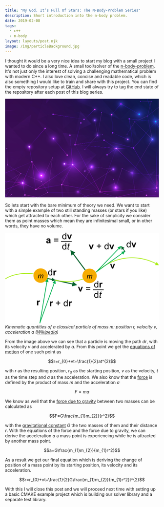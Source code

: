 ```yaml
---
title: "My God, It’s Full Of Stars: The N-Body-Problem Series"
description: Short introduction into the n-body problem.
date: 2019-02-08
tags:
  - c++
  - n-body
layout: layouts/post.njk
image: /img/particleBackground.jpg
---
```


I thought it would be a very nice idea to start my blog with a small project I wanted to do since a long time. A small tool/solver of the [n-body-problem][1]. It's not just only the interest of solving a challenging mathematical problem with modern C++. I also love clean, concise and readable code, which is also something I would like to train and share with this project. You can find the empty repository setup at [GitHub][2]. I will always try to tag the end state of the repository after each post of this blog series.

![Hero Image: Particles](/img/particleBackground.jpg)

So lets start with the bare minimum of theory we need. We want to start with a simple example of two still standing masses (or stars if you like) which get attracted to each other. For the sake of simplicity we consider them as point masses which mean they are infinitesimal small, or in other words, they have no volume.

![Kinematics of a point mass](/img/Kinematics.png)
*Kinematic quantities of a classical particle of mass m: position r, velocity v, acceleration a ([Wikipedia][3])*

From the image above we can see that a particle is moving the path $dr$, with its velocity $v$ and accelerated by $a$. From this point we get the [equations of motion][4] of one such point as

$$r=r_{0}+vt+\frac{1}{2}at^{2}$$

with $r$ as the resulting position, $r_{0}$ as the starting position, $v$ as the velocity, $t$ as the time step and $a$ as the acceleration. We also know that the [force][5] is defined by the product of mass $m$ and the acceleration $a$

$$F=ma$$

We know as well that the [force due to gravity][6] between two masses can be calculated as

$$F=G\frac{m_{1}m_{2}}{r^2}$$

with the [gravitational constant][7] $G$ the two masses of them and their distance $r$. With the equations of the force and the force due to gravity, we can derive the acceleration $a$ a mass point is experiencing while he is attracted by another mass point.

$$a=G\frac{m_{1}m_{2}}{m_{1}r^2}$$

As a result we get our final equation which is deriving the change of position of a mass point by its starting position, its velocity and its acceleration.

$$r=r_{0}+vt+\frac{1}{2}G\frac{m_{1}m_{2}}{m_{1}r^2}t^{2}$$

With this I will close this post and we will proceed next time with setting up a basic CMAKE example project which is building our solver library and a separate test library.

[1]: https://en.wikipedia.org/wiki/N-body_problem
[2]: https://github.com/Ben1980/gravity/releases/tag/v0.0.0
[3]: https://en.wikipedia.org/wiki/Equations_of_motion#/media/File:Kinematics.svg
[4]: https://en.m.wikipedia.org/wiki/Equations_of_motion
[5]: https://en.wikipedia.org/wiki/Force
[6]: https://en.wikipedia.org/wiki/Gravity
[7]: https://en.wikipedia.org/wiki/Gravitational_constant
